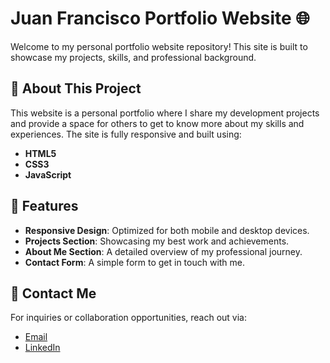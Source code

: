 # Juan Francisco Portfolio Website 🌐

Welcome to my personal portfolio website repository! This site is built to showcase my projects, skills, and professional background.

## 🚀 About This Project

This website is a personal portfolio where I share my development projects and provide a space for others to get to know more about my skills and experiences. The site is fully responsive and built using:

- **HTML5**
- **CSS3**
- **JavaScript**

## 📂 Features

- **Responsive Design**: Optimized for both mobile and desktop devices.
- **Projects Section**: Showcasing my best work and achievements.
- **About Me Section**: A detailed overview of my professional journey.
- **Contact Form**: A simple form to get in touch with me.


## 📧 Contact Me

For inquiries or collaboration opportunities, reach out via:
- [Email](mailto:juanfranciscomoralesplaza30@gmail.com)
- [LinkedIn](https://www.linkedin.com/in/juan-francisco-morales-plaza-383115254/)

